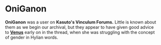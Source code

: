 # OniGanon

**OniGanon** was a user on **Kasuto's Vinculum Forums.** Little is known about them as we begin our archival, but they appear to have given good advice to [**Venus**](contributors/venus) early on in the thread, when she was struggling with the concept of gender in Hylian words.

## 